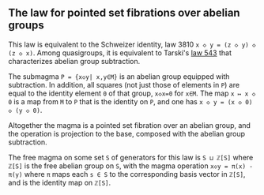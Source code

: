## The law for pointed set fibrations over abelian groups

This law is equivalent to the Schweizer identity, law 3810 `x ◇ y = (z ◇ y) ◇ (z ◇ x)`.  Among quasigroups, it is equivalent to Tarski's [law 543](https://teorth.github.io/equational_theories/implications/?543) that characterizes abelian group subtraction.

The submagma `P = {x◇y| x,y∈M}` is an abelian group equipped with subtraction.  In addition, all squares (not just those of elements in `P`) are equal to the identity element `0` of that group, `x◇x=0` for `x∈M`.  The map `x ↦ x ◇ 0` is a map from `M` to `P` that is the identity on `P`, and one has `x ◇ y = (x ◇ 0) ◇ (y ◇ 0)`.

Altogether the magma is a pointed set fibration over an abelian group, and the operation is projection to the base, composed with the abelian group subtraction.

The free magma on some set `S` of generators for this law is `S ⊔ ℤ[S]` where `ℤ[S]` is the free abelian group on `S`, with the magma operation `x◇y = π(x) - π(y)` where `π` maps each `s ∈ S` to the corresponding basis vector in `ℤ[S]`, and is the identity map on `ℤ[S]`.
